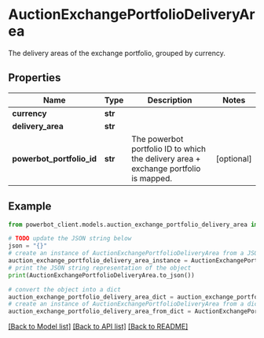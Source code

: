 # AuctionExchangePortfolioDeliveryArea

The delivery areas of the exchange portfolio, grouped by currency.

## Properties

Name | Type | Description | Notes
------------ | ------------- | ------------- | -------------
**currency** | **str** |  | 
**delivery_area** | **str** |  | 
**powerbot_portfolio_id** | **str** | The powerbot portfolio ID to which the delivery area + exchange portfolio is mapped. | [optional] 

## Example

```python
from powerbot_client.models.auction_exchange_portfolio_delivery_area import AuctionExchangePortfolioDeliveryArea

# TODO update the JSON string below
json = "{}"
# create an instance of AuctionExchangePortfolioDeliveryArea from a JSON string
auction_exchange_portfolio_delivery_area_instance = AuctionExchangePortfolioDeliveryArea.from_json(json)
# print the JSON string representation of the object
print(AuctionExchangePortfolioDeliveryArea.to_json())

# convert the object into a dict
auction_exchange_portfolio_delivery_area_dict = auction_exchange_portfolio_delivery_area_instance.to_dict()
# create an instance of AuctionExchangePortfolioDeliveryArea from a dict
auction_exchange_portfolio_delivery_area_from_dict = AuctionExchangePortfolioDeliveryArea.from_dict(auction_exchange_portfolio_delivery_area_dict)
```
[[Back to Model list]](../README.md#documentation-for-models) [[Back to API list]](../README.md#documentation-for-api-endpoints) [[Back to README]](../README.md)



